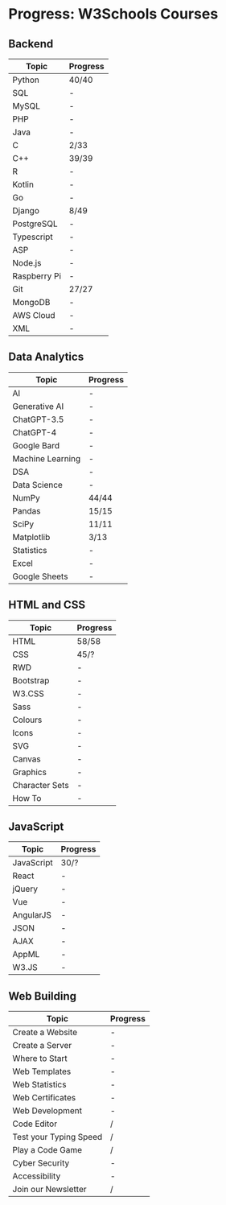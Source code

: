 
# Progress: W3Schools Courses
## Backend
| Topic | Progress |
| -------- | ------- |
| Python | 40/40 |
| SQL | - |
| MySQL | - |
| PHP | - |
| Java | - |
| C | 2/33 |
| C++ | 39/39 |
| R | - |
| Kotlin | - |
| Go | - |
| Django | 8/49 |
| PostgreSQL | - |
| Typescript | - |
| ASP | - |
| Node.js | - |
| Raspberry Pi | - |
| Git | 27/27 |
| MongoDB | - |
| AWS Cloud | - |
| XML | - |

## Data Analytics
| Topic | Progress |
| -------- | ------- |
| AI | - |
| Generative AI | - |
| ChatGPT-3.5 | - |
| ChatGPT-4 | - |
| Google Bard | - |
| Machine Learning | - |
| DSA | - |
| Data Science | - |
| NumPy | 44/44 |
| Pandas | 15/15 |
| SciPy | 11/11 |
| Matplotlib | 3/13 |
| Statistics | - |
| Excel | - |
| Google Sheets | - |

## HTML and CSS
| Topic | Progress |
| -------- | ------- |
| HTML | 58/58 |
| CSS | 45/? |
| RWD | - |
| Bootstrap | - |
| W3.CSS | - |
| Sass | - |
| Colours | - |
| Icons | - |
| SVG | - |
| Canvas | - |
| Graphics | - |
| Character Sets | - |
| How To | - |


## JavaScript
| Topic | Progress |
| -------- | ------- |
| JavaScript | 30/? |
| React | - |
| jQuery | - |
| Vue | - |
| AngularJS | - |
| JSON | - |
| AJAX | - |
| AppML | - |
| W3.JS | - |

## Web Building
| Topic | Progress |
| -------- | ------- |
| Create a Website | - |
| Create a Server | - |
| Where to Start | - |
| Web Templates | - |
| Web Statistics | - |
| Web Certificates | - |
| Web Development | - |
| Code Editor | / |
| Test your Typing Speed | / |
| Play a Code Game | / |
| Cyber Security | - |
| Accessibility | - |
| Join our Newsletter | / |
